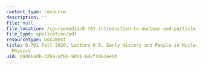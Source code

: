 ```yaml
---
content_type: resource
description: ''
file: null
file_location: /coursemedia/8-701-introduction-to-nuclear-and-particle-physics-fall-2020/09d46adb32b9af809d01687fc861ee9b_MIT8_701f20_lec0.5.pdf
file_type: application/pdf
resourcetype: Document
title: 8.701 Fall 2020, Lecture 0.5. Early History and People in Nuclear and Particle
  Physics
uid: 09d46adb-32b9-af80-9d01-687fc861ee9b
---
```

